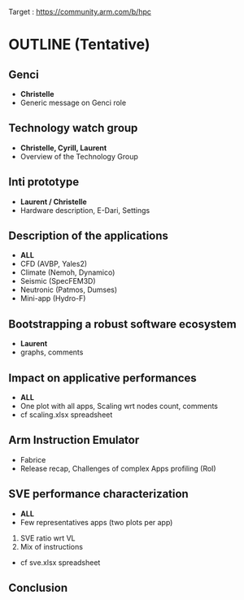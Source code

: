 Target : https://community.arm.com/b/hpc

# OUTLINE (Tentative)

## Genci
* **Christelle** 
* Generic message on Genci role

## Technology watch group
* **Christelle, Cyrill, Laurent**  
* Overview of the Technology Group

## Inti prototype
* **Laurent / Christelle**
* Hardware description, E-Dari, Settings

## Description of the applications
* **ALL**
* CFD (AVBP, Yales2)
* Climate (Nemoh, Dynamico)
* Seismic (SpecFEM3D)
* Neutronic (Patmos, Dumses)
* Mini-app (Hydro-F)

 ## Bootstrapping a robust software ecosystem
 * **Laurent** 
 * graphs, comments
 
 ##  Impact on applicative performances
 * **ALL**
 * One plot with all apps, Scaling wrt nodes count, comments
 * cf  scaling.xlsx spreadsheet
 
 ## Arm Instruction Emulator
 * Fabrice
 * Release recap,  Challenges of complex Apps profiling (RoI)
 
 ## SVE performance characterization 
 * **ALL**
 * Few representatives apps (two plots per app)
 1. SVE ratio wrt VL
 2. Mix of instructions
 * cf sve.xlsx spreadsheet
 
 ## Conclusion

